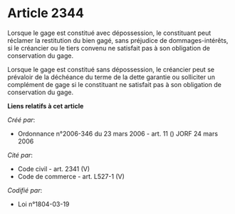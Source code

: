# Article 2344

Lorsque le gage est constitué avec dépossession, le constituant peut réclamer la restitution du bien gagé, sans préjudice de
dommages-intérêts, si le créancier ou le tiers convenu ne satisfait pas à son obligation de conservation du gage.

Lorsque le gage est constitué sans dépossession, le créancier peut se prévaloir de la déchéance du terme de la dette garantie
ou solliciter un complément de gage si le constituant ne satisfait pas à son obligation de conservation du gage.

**Liens relatifs à cet article**

_Créé par_:

  - Ordonnance n°2006-346 du 23 mars 2006 - art. 11 () JORF 24 mars 2006

_Cité par_:

  - Code civil - art. 2341 (V)
  - Code de commerce - art. L527-1 (V)

_Codifié par_:

  - Loi n°1804-03-19
